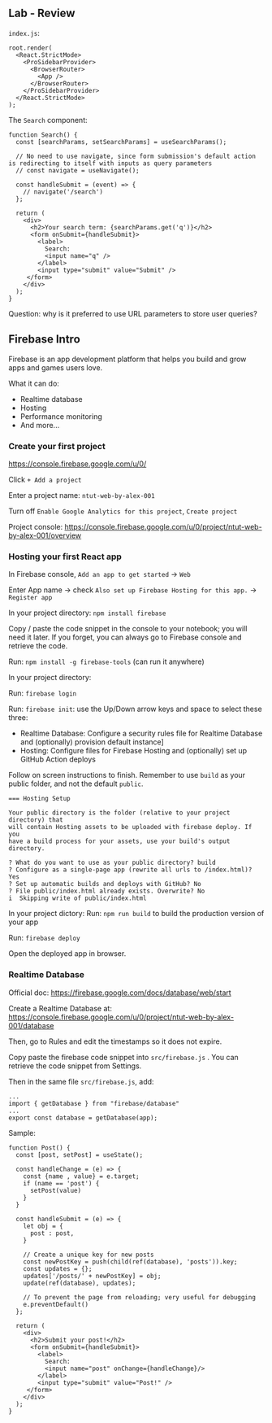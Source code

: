 ## Lab - Review

`index.js`:

```
root.render(
  <React.StrictMode>
    <ProSidebarProvider>
      <BrowserRouter>
        <App />
      </BrowserRouter>
    </ProSidebarProvider>
  </React.StrictMode>
);
```

The `Search` component:
```
function Search() {
  const [searchParams, setSearchParams] = useSearchParams();

  // No need to use navigate, since form submission's default action is redirecting to itself with inputs as query parameters
  // const navigate = useNavigate();

  const handleSubmit = (event) => {
    // navigate('/search')
  };

  return (
    <div>
      <h2>Your search term: {searchParams.get('q')}</h2>
      <form onSubmit={handleSubmit}>
        <label>
          Search:
          <input name="q" />
        </label>
        <input type="submit" value="Submit" />
     </form>
    </div>
  );
}
```

Question: why is it preferred to use URL parameters to store user queries?


## Firebase Intro

Firebase is an app development platform that helps you build and grow apps and games users love.

What it can do:

* Realtime database
* Hosting
* Performance monitoring
* And more...

### Create your first project

https://console.firebase.google.com/u/0/

Click `+ Add a project`

Enter a project name: `ntut-web-by-alex-001`

Turn off `Enable Google Analytics for this project`, `Create project`

Project console: https://console.firebase.google.com/u/0/project/ntut-web-by-alex-001/overview

### Hosting your first React app

In Firebase console, `Add an app to get started` -> `Web`

Enter App name -> check `Also set up Firebase Hosting for this app.` -> `Register app`

In your project directory: `npm install firebase`

Copy / paste the code snippet in the console to your notebook; you will need it later. If you forget, you can always go to Firebase console and retrieve the code.

Run: `npm install -g firebase-tools` (can run it anywhere)

In your project directory:

Run: `firebase login`

Run: `firebase init`: use the Up/Down arrow keys and space to select these three:
* Realtime Database: Configure a security rules file for Realtime Database and (optionally) provision default instance]
* Hosting: Configure files for Firebase Hosting and (optionally) set up GitHub Action deploys

Follow on screen instructions to finish. Remember to use `build` as your public folder, and not the default `public`.

```
=== Hosting Setup

Your public directory is the folder (relative to your project directory) that
will contain Hosting assets to be uploaded with firebase deploy. If you
have a build process for your assets, use your build's output directory.

? What do you want to use as your public directory? build
? Configure as a single-page app (rewrite all urls to /index.html)? Yes
? Set up automatic builds and deploys with GitHub? No
? File public/index.html already exists. Overwrite? No
i  Skipping write of public/index.html
```

In your project dictory:
Run: `npm run build` to build the production version of your app

Run: `firebase deploy`

Open the deployed app in browser.

### Realtime Database

Official doc: https://firebase.google.com/docs/database/web/start

Create a Realtime Database at: https://console.firebase.google.com/u/0/project/ntut-web-by-alex-001/database

Then, go to Rules and edit the timestamps so it does not expire.

Copy paste the firebase code snippet into `src/firebase.js` . You can retrieve the code snippet from Settings.

Then in the same file `src/firebase.js`, add:

```
...
import { getDatabase } from "firebase/database"
...
export const database = getDatabase(app);
```

Sample:

```
function Post() {
  const [post, setPost] = useState();

  const handleChange = (e) => {
    const {name , value} = e.target;
    if (name == 'post') {
      setPost(value)
    }
  }

  const handleSubmit = (e) => {
    let obj = {
      post : post,
    }

    // Create a unique key for new posts
    const newPostKey = push(child(ref(database), 'posts')).key;
    const updates = {};
    updates['/posts/' + newPostKey] = obj;
    update(ref(database), updates);

    // To prevent the page from reloading; very useful for debugging
    e.preventDefault()
  };

  return (
    <div>
      <h2>Submit your post!</h2>
      <form onSubmit={handleSubmit}>
        <label>
          Search:
          <input name="post" onChange={handleChange}/>
        </label>
        <input type="submit" value="Post!" />
     </form>
    </div>
  );
}
```
